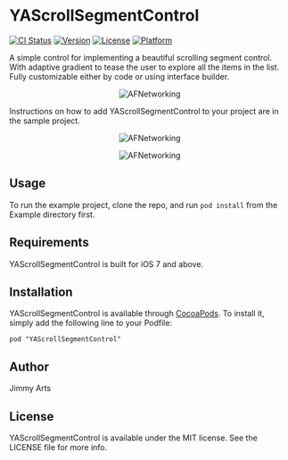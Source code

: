 # YAScrollSegmentControl

[![CI Status](http://img.shields.io/travis/jimmy/YAScrollSegmentControl.svg?style=flat)](https://travis-ci.org/jimmy/YAScrollSegmentControl)
[![Version](https://img.shields.io/cocoapods/v/YAScrollSegmentControl.svg?style=flat)](http://cocoadocs.org/docsets/YAScrollSegmentControl)
[![License](https://img.shields.io/cocoapods/l/YAScrollSegmentControl.svg?style=flat)](http://cocoadocs.org/docsets/YAScrollSegmentControl)
[![Platform](https://img.shields.io/cocoapods/p/YAScrollSegmentControl.svg?style=flat)](http://cocoadocs.org/docsets/YAScrollSegmentControl)

A simple control for implementing a beautiful scrolling segment control. With adaptive gradient to tease the user to explore all the items in the list. Fully customizable either by code or using interface builder.

<p align="center" >
  <img src="https://raw.github.com/AFNetworking/AFNetworking/assets/afnetworking-logo.png" alt="AFNetworking" title="AFNetworking">
</p>

Instructions on how to add YAScrollSegmentControl to your project are in the sample project.

<p align="center" >
  <img src="https://raw.github.com/AFNetworking/AFNetworking/assets/afnetworking-logo.png" alt="AFNetworking" title="AFNetworking">
</p>

<p align="center" >
  <img src="https://raw.github.com/AFNetworking/AFNetworking/assets/afnetworking-logo.png" alt="AFNetworking" title="AFNetworking">
</p>

## Usage

To run the example project, clone the repo, and run `pod install` from the Example directory first.

## Requirements
YAScrollSegmentControl is built for iOS 7 and above.
## Installation

YAScrollSegmentControl is available through [CocoaPods](http://cocoapods.org). To install
it, simply add the following line to your Podfile:

    pod "YAScrollSegmentControl"

## Author

Jimmy Arts

## License

YAScrollSegmentControl is available under the MIT license. See the LICENSE file for more info.

